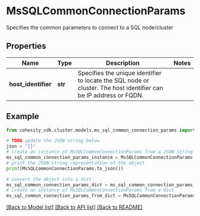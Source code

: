 # MsSQLCommonConnectionParams

Specifies the common parameters to connect to a SQL node/cluster

## Properties

Name | Type | Description | Notes
------------ | ------------- | ------------- | -------------
**host_identifier** | **str** | Specifies the unique identifier to locate the SQL node or cluster. The host identifier can be IP address or FQDN. | 

## Example

```python
from cohesity_sdk.cluster.models.ms_sql_common_connection_params import MsSQLCommonConnectionParams

# TODO update the JSON string below
json = "{}"
# create an instance of MsSQLCommonConnectionParams from a JSON string
ms_sql_common_connection_params_instance = MsSQLCommonConnectionParams.from_json(json)
# print the JSON string representation of the object
print(MsSQLCommonConnectionParams.to_json())

# convert the object into a dict
ms_sql_common_connection_params_dict = ms_sql_common_connection_params_instance.to_dict()
# create an instance of MsSQLCommonConnectionParams from a dict
ms_sql_common_connection_params_from_dict = MsSQLCommonConnectionParams.from_dict(ms_sql_common_connection_params_dict)
```
[[Back to Model list]](../README.md#documentation-for-models) [[Back to API list]](../README.md#documentation-for-api-endpoints) [[Back to README]](../README.md)


